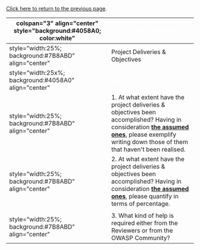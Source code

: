 [Click here to return to the previous
page](Project_Information:template_Enigform_and_mod_OpenPGP "wikilink").

| colspan="3" align="center" style="background:\#4058A0; color:white" | <font color="white">**50% REVIEW PROCESS**                                                                                                                                                                                                                                                                                                    |
| ------------------------------------------------------------------- | --------------------------------------------------------------------------------------------------------------------------------------------------------------------------------------------------------------------------------------------------------------------------------------------------------------------------------------------- |
| style="width:25%; background:\#7B8ABD" align="center"               | Project Deliveries & Objectives                                                                                                                                                                                                                                                                                                               |
| style="width:25x%; background:\#4058A0" align="center"              | <font color="white">**QUESTIONS**                                                                                                                                                                                                                                                                                                             |
| style="width:25%; background:\#7B8ABD" align="center"               | 1\. At what extent have the project deliveries & objectives been accomplished? Having in consideration [**the assumed ones**](OWASP_Summer_of_Code_2008_Applications_-_Need_Futher_Clarifications#OpenPGP_Extensions_for_HTTP_-_Enigform_and_mod_openpgp "wikilink"), please exemplify writing down those of them that haven't been realised. |
| style="width:25%; background:\#7B8ABD" align="center"               | 2\. At what extent have the project deliveries & objectives been accomplished? Having in consideration [**the assumed ones**](OWASP_Summer_of_Code_2008_Applications_-_Need_Futher_Clarifications#OpenPGP_Extensions_for_HTTP_-_Enigform_and_mod_openpgp "wikilink"), please quantify in terms of percentage.                                 |
|                                                                     |                                                                                                                                                                                                                                                                                                                                               |
| style="width:25%; background:\#7B8ABD" align="center"               | 3\. What kind of help is required either from the Reviewers or from the OWASP Community?                                                                                                                                                                                                                                                      |
